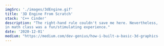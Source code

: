 ```yaml
---
imgSrc: './images/3dEngine.gif'
title: '3D Engine From Scratch'
stack: 'C++ Cinder'
description: "The right-hand rule couldn't save me here. Nevertheless, actually using the linear algebra I learned
in math class was a fun/stimulating experience."
date: '2020-12-01'
medium: "https://medium.com/dev-genius/how-i-built-a-basic-3d-graphics-engine-from-scratch-a54df82031f3?source=friends_link&sk=8c0d8ceb7da3e19e73c0175d988befc5"
---
```

